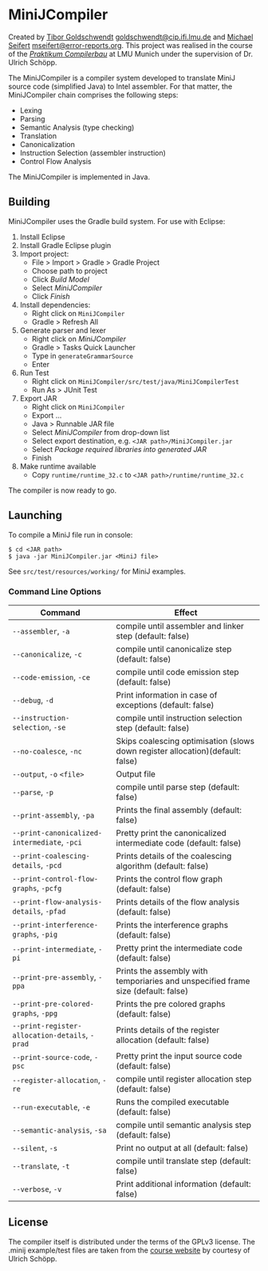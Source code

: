 # MiniJCompiler

Created by [Tibor Goldschwendt](https://github.com/tiborgo) <goldschwendt@cip.ifi.lmu.de> and [Michael Seifert](https://github.com/seifertm) <mseifert@error-reports.org>. This project was realised in the course of the *[Praktikum Compilerbau](http://www.tcs.ifi.lmu.de/lehre/ws-2014-15/compilerbau)* at LMU Munich under the supervision of Dr. Ulrich Schöpp.

The MiniJCompiler is a compiler system developed to translate MiniJ source code (simplified Java) to Intel assembler. For that matter, the MiniJCompiler chain comprises the following steps:

- Lexing
- Parsing
- Semantic Analysis (type checking)
- Translation
- Canonicalization
- Instruction Selection (assembler instruction)
- Control Flow Analysis

The MiniJCompiler is implemented in Java.

## Building

MiniJCompiler uses the Gradle build system. For use with Eclipse:

1. Install Eclipse
2. Install Gradle Eclipse plugin
3. Import project:
	- File > Import > Gradle > Gradle Project
	- Choose path to project
	- Click *Build Model*
	- Select *MiniJCompiler* 
	- Click *Finish*
4. Install dependencies:
	- Right click on `MiniJCompiler`
	- Gradle > Refresh All
5. Generate parser and lexer
	- Right click on *MiniJCompiler*
	- Gradle > Tasks Quick Launcher
	- Type in `generateGrammarSource`
	- Enter
6. Run Test
	- Right click on `MiniJCompiler/src/test/java/MiniJCompilerTest`
	- Run As > JUnit Test
7. Export JAR
	- Right click on `MiniJCompiler`
	- Export ...
	- Java > Runnable JAR file
	- Select *MiniJCompiler* from drop-down list
	- Select export destination, e.g. `<JAR path>/MiniJCompiler.jar`
	- Select *Package required libraries into generated JAR*
	- Finish
8. Make runtime available
	- Copy `runtime/runtime_32.c` to `<JAR path>/runtime/runtime_32.c`

The compiler is now ready to go.

## Launching

To compile a MiniJ file run in console:

```
$ cd <JAR path>
$ java -jar MiniJCompiler.jar <MiniJ file>
```

See `src/test/resources/working/` for MiniJ examples.

### Command Line Options

| Command | Effect |
|-|-|
| `--assembler`, `-a` | compile until assembler and linker step (default: false) |
| `--canonicalize`, `-c`| compile until canonicalize step (default: false) |
| `--code-emission`, `-ce`| compile until code emission step (default: false) |
| `--debug`, `-d`| Print information in case of exceptions (default: false) |
| `--instruction-selection`, `-se` | compile until instruction selection step (default: false) |
| `--no-coalesce`, `-nc` | Skips coalescing optimisation (slows down register allocation)(default: false) |
| `--output`, `-o` `<file>`  |  Output file |
| `--parse`, `-p`  | compile until parse step (default: false) |
| `--print-assembly`, `-pa` | Prints the final assembly (default: false) |
| `--print-canonicalized-intermediate`, `-pci` | Pretty print the canonicalized intermediate code (default: false) |
| `--print-coalescing-details`, `-pcd`  | Prints details of the coalescing algorithm (default: false) |
| `--print-control-flow-graphs`, `-pcfg` | Prints the control flow graph (default: false) |
| `--print-flow-analysis-details`, `-pfad` | Prints details of the flow analysis (default: false) |
| `--print-interference-graphs`, `-pig` | Prints the interference graphs (default: false) |
| `--print-intermediate`, `-pi` | Pretty print the intermediate code (default: false) |
| `--print-pre-assembly`, `-ppa` | Prints the assembly with temporiaries and unspecified frame size (default: false) |
| `--print-pre-colored-graphs`, `-ppg` | Prints the pre colored graphs (default: false) |
| `--print-register-allocation-details`, `-prad` | Prints details of the register allocation (default: false) |
| `--print-source-code`, `-psc` | Pretty print the input source code (default: false) |
| `--register-allocation`, `-re`  | compile until register allocation step (default: false) |
| `--run-executable`, `-e` | Runs the compiled executable (default: false) |
| `--semantic-analysis`, `-sa` | compile until semantic analysis step (default: false) |
| `--silent`, `-s` | Print no output at all (default: false) |
| `--translate`, `-t` | compile until translate step (default: false) |
| `--verbose`, `-v` | Print additional information (default: false) |

## License

The compiler itself is distributed under the terms of the GPLv3 license.
The .minij example/test files are taken from the [course website](http://www.tcs.ifi.lmu.de/lehre/ws-2014-15/compilerbau)
by courtesy of Ulrich Schöpp.